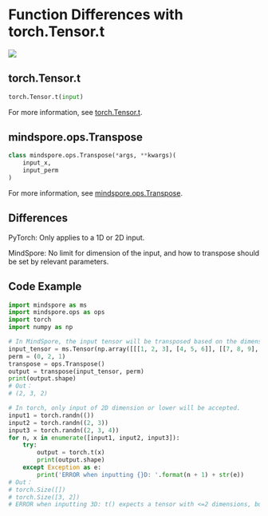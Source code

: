 # Function Differences with torch.Tensor.t

<a href="https://gitee.com/mindspore/docs/blob/r1.8/docs/mindspore/source_en/note/api_mapping/pytorch_diff/Transpose.md" target="_blank"><img src="https://mindspore-website.obs.cn-north-4.myhuaweicloud.com/website-images/master/resource/_static/logo_source_en.png"></a>

## torch.Tensor.t

```python
torch.Tensor.t(input)
```

For more information, see [torch.Tensor.t](https://pytorch.org/docs/1.5.0/tensors.html#torch.Tensor.t).

## mindspore.ops.Transpose

```python
class mindspore.ops.Transpose(*args, **kwargs)(
    input_x,
    input_perm
)
```

For more information, see [mindspore.ops.Transpose](https://mindspore.cn/docs/en/r1.8/api_python/ops/mindspore.ops.Transpose.html#mindspore.ops.Transpose).

## Differences

PyTorch: Only applies to a 1D or 2D input.

MindSpore: No limit for dimension of the input, and how to transpose should be set by relevant parameters.

## Code Example

```python
import mindspore as ms
import mindspore.ops as ops
import torch
import numpy as np

# In MindSpore, the input tensor will be transposed based on the dimension you set.
input_tensor = ms.Tensor(np.array([[[1, 2, 3], [4, 5, 6]], [[7, 8, 9], [10, 11, 12]]]), ms.float32)
perm = (0, 2, 1)
transpose = ops.Transpose()
output = transpose(input_tensor, perm)
print(output.shape)
# Out：
# (2, 3, 2)

# In torch, only input of 2D dimension or lower will be accepted.
input1 = torch.randn(())
input2 = torch.randn((2, 3))
input3 = torch.randn((2, 3, 4))
for n, x in enumerate([input1, input2, input3]):
    try:
        output = torch.t(x)
        print(output.shape)
    except Exception as e:
        print('ERROR when inputting {}D: '.format(n + 1) + str(e))
# Out：
# torch.Size([])
# torch.Size([3, 2])
# ERROR when inputting 3D: t() expects a tensor with <=2 dimensions, but self is 3D.
```